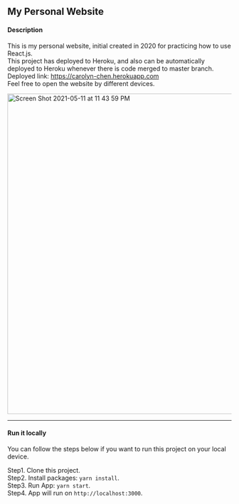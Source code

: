 ## My Personal Website

#### Description
This is my personal website, initial created in 2020 for practicing how to use React.js. <br/>
This project has deployed to Heroku, and also can be automatically deployed to Heroku whenever there is code merged to master branch.<br/>
Deployed link: https://carolyn-chen.herokuapp.com <br/>
Feel free to open the website by different devices.

<img width="720" alt="Screen Shot 2021-05-11 at 11 43 59 PM" src="https://user-images.githubusercontent.com/33059448/117845347-0a804280-b2b3-11eb-84dc-8abee65ec06f.png">

---
#### Run it locally
You can follow the steps below if you want to run this project on your local device.

Step1. Clone this project. <br/>
Step2. Install packages: `yarn install`. <br/>
Step3. Run App: `yarn start`. <br/>
Step4. App will run on `http://localhost:3000`. <br/>
